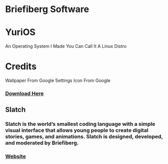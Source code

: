 # Briefiberg Software
# YuriOS
An Operating System I Made You Can Call It A Linux Distro
# Credits
Wallpaper From Google Settings Icon From Google
### [Download Here](https://github.com/Briefiberg/YuriOS/releases/download/Versions/YuriOS.zip)
## Slatch
### Slatch is the world’s smallest coding language with a simple visual interface that allows young people to create digital stories, games, and animations. Slatch is designed, developed, and moderated by Briefiberg.
### [Website](https://briefiberg.github.io/slatch/)
